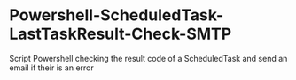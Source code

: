 # Powershell-ScheduledTask-LastTaskResult-Check-SMTP
Script Powershell checking the result code of a ScheduledTask and send an email if their is an error
